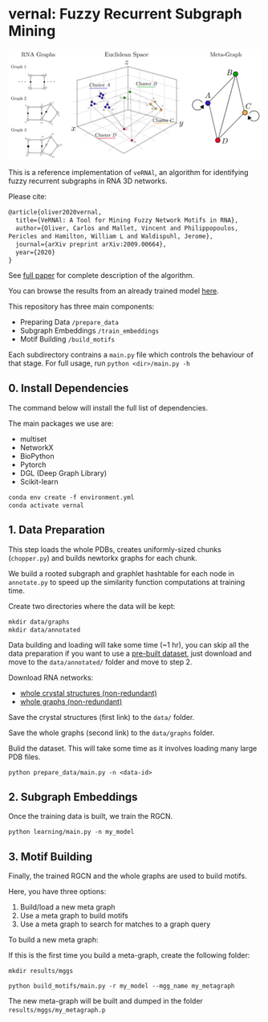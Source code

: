 # vernal: Fuzzy Recurrent Subgraph Mining


![](images/vernal-img.png)

This is a reference implementation of `veRNAl`, an algorithm for identifying fuzzy recurrent subgraphs in RNA 3D networks.

Please cite:

```
@article{oliver2020vernal,
  title={VeRNAl: A Tool for Mining Fuzzy Network Motifs in RNA},
  author={Oliver, Carlos and Mallet, Vincent and Philippopoulos, Pericles and Hamilton, William L and Waldispuhl, Jerome},
  journal={arXiv preprint arXiv:2009.00664},
  year={2020}
}
```

See [full paper](https://arxiv.org/abs/2009.00664) for complete description of the algorithm.

You can browse the results from an already trained model [here](http://vernal.cs.mcgill.ca/).


This repository has three main components:

* Preparing Data `/prepare_data`
* Subgraph Embeddings `/train_embeddings`
* Motif Building `/build_motifs`

Each subdirectory contrains a `main.py` file which controls the behaviour of that stage.
For full usage, run `python <dir>/main.py -h`

## 0. Install Dependencies

The command below will install the full list of dependencies.

The main packages we use are:

* multiset
* NetworkX 
* BioPython
* Pytorch
* DGL (Deep Graph Library)
* Scikit-learn

```
conda env create -f environment.yml
conda activate vernal
```

## 1. Data Preparation

This step loads the whole PDBs, creates uniformly-sized chunks (`chopper.py`) and builds
newtorkx graphs for each chunk.

We build a rooted subgraph and graphlet hashtable for each node in `annotate.py` to
speed up the similarity function computations at training time.

Create two directories where the data will be kept:

```
mkdir data/graphs
mkdir data/annotated
```

Data building and loading will take some time (~1 hr), you can skip all the data preparation if you want to use a [pre-built dataset](https://mega.nz/file/pCJGUIQA#Z6pNGjrk-TCC27aUeWhEcjLjGtlrs46D61PNRT2WeZ0), just download and move to the `data/annotated/` folder and move to step 2.

Download RNA networks:

* [whole crystal structures (non-redundant)](https://mega.nz/file/lLpxjBJA#2H837fqO7VsVnLWpfT0bo4i04lFTeYSul5N_mY8pJW0)
* [whole graphs (non-redundant)](https://mega.nz/file/YWIHEQxQ#qRUCL8X9eV6NtViXgkZI1lOBlCfc_cWokvMgN-XB9B0)

Save the crystal structures (first link) to the `data/` folder.

Save the whole graphs (second link) to the `data/graphs` folder.

Bulid the dataset. This will take some time as it involves loading many large PDB files.


```
python prepare_data/main.py -n <data-id>
```

## 2. Subgraph Embeddings

Once the training data is built, we train the RGCN.

```
python learning/main.py -n my_model
```

## 3. Motif Building

Finally, the trained RGCN and the whole graphs are used to build motifs.


Here, you have three options:

1. Build/load a new meta graph
2. Use a meta graph to build motifs
3. Use a meta graph to search for matches to a graph query

To build a new meta graph: 

If this is the first time you build a meta-graph, create the following folder:

```
mkdir results/mggs
```

```
python build_motifs/main.py -r my_model --mgg_name my_metagraph
```

The new meta-graph will be built and dumped in the folder `results/mggs/my_metagraph.p`
